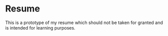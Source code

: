 # Resume
 This is a prototype of my resume which should not be taken for granted and is intended for learning purposes.
